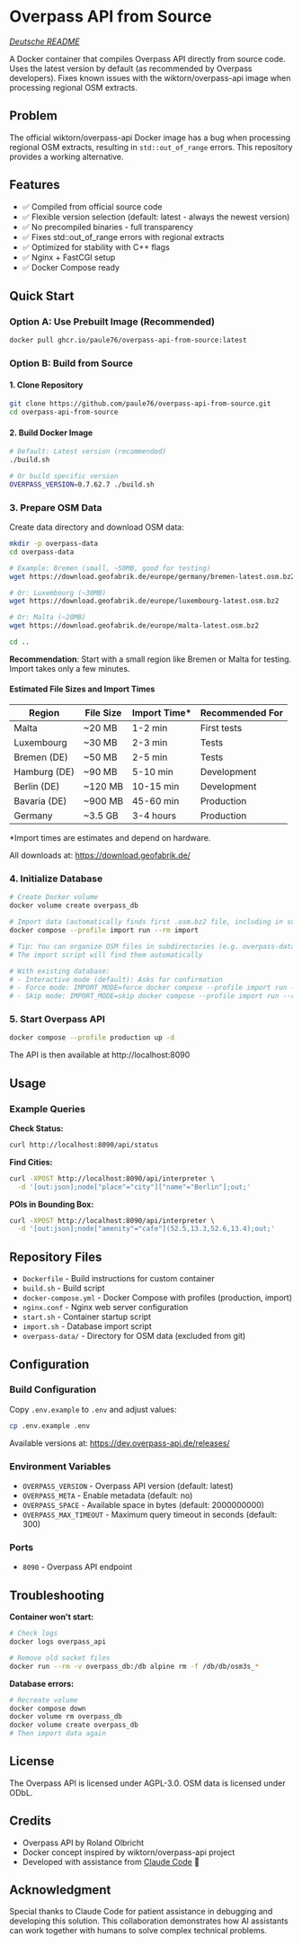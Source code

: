 # Overpass API from Source

*[Deutsche README](README.md)*

A Docker container that compiles Overpass API directly from source code. Uses the latest version by default (as recommended by Overpass developers). Fixes known issues with the wiktorn/overpass-api image when processing regional OSM extracts.

## Problem

The official wiktorn/overpass-api Docker image has a bug when processing regional OSM extracts, resulting in `std::out_of_range` errors. This repository provides a working alternative.

## Features

- ✅ Compiled from official source code
- ✅ Flexible version selection (default: latest - always the newest version)
- ✅ No precompiled binaries - full transparency
- ✅ Fixes std::out_of_range errors with regional extracts
- ✅ Optimized for stability with C++ flags
- ✅ Nginx + FastCGI setup
- ✅ Docker Compose ready

## Quick Start

### Option A: Use Prebuilt Image (Recommended)
```bash
docker pull ghcr.io/paule76/overpass-api-from-source:latest
```

### Option B: Build from Source

#### 1. Clone Repository
```bash
git clone https://github.com/paule76/overpass-api-from-source.git
cd overpass-api-from-source
```

#### 2. Build Docker Image
```bash
# Default: Latest version (recommended)
./build.sh

# Or build specific version
OVERPASS_VERSION=0.7.62.7 ./build.sh
```

### 3. Prepare OSM Data

Create data directory and download OSM data:

```bash
mkdir -p overpass-data
cd overpass-data

# Example: Bremen (small, ~50MB, good for testing)
wget https://download.geofabrik.de/europe/germany/bremen-latest.osm.bz2

# Or: Luxembourg (~30MB)
wget https://download.geofabrik.de/europe/luxembourg-latest.osm.bz2

# Or: Malta (~20MB)
wget https://download.geofabrik.de/europe/malta-latest.osm.bz2

cd ..
```

**Recommendation**: Start with a small region like Bremen or Malta for testing. Import takes only a few minutes.

#### Estimated File Sizes and Import Times

| Region | File Size | Import Time* | Recommended For |
|--------|-----------|--------------|-----------------|
| Malta | ~20 MB | 1-2 min | First tests |
| Luxembourg | ~30 MB | 2-3 min | Tests |
| Bremen (DE) | ~50 MB | 2-5 min | Tests |
| Hamburg (DE) | ~90 MB | 5-10 min | Development |
| Berlin (DE) | ~120 MB | 10-15 min | Development |
| Bavaria (DE) | ~900 MB | 45-60 min | Production |
| Germany | ~3.5 GB | 3-4 hours | Production |

*Import times are estimates and depend on hardware.

All downloads at: https://download.geofabrik.de/

### 4. Initialize Database
```bash
# Create Docker volume
docker volume create overpass_db

# Import data (automatically finds first .osm.bz2 file, including in subdirectories)
docker compose --profile import run --rm import

# Tip: You can organize OSM files in subdirectories (e.g. overpass-data/backup/)
# The import script will find them automatically

# With existing database:
# - Interactive mode (default): Asks for confirmation
# - Force mode: IMPORT_MODE=force docker compose --profile import run --rm import
# - Skip mode: IMPORT_MODE=skip docker compose --profile import run --rm import
```

### 5. Start Overpass API
```bash
docker compose --profile production up -d
```

The API is then available at http://localhost:8090

## Usage

### Example Queries

**Check Status:**
```bash
curl http://localhost:8090/api/status
```

**Find Cities:**
```bash
curl -XPOST http://localhost:8090/api/interpreter \
  -d '[out:json];node["place"="city"]["name"="Berlin"];out;'
```

**POIs in Bounding Box:**
```bash
curl -XPOST http://localhost:8090/api/interpreter \
  -d '[out:json];node["amenity"="cafe"](52.5,13.3,52.6,13.4);out;'
```

## Repository Files

- `Dockerfile` - Build instructions for custom container
- `build.sh` - Build script
- `docker-compose.yml` - Docker Compose with profiles (production, import)
- `nginx.conf` - Nginx web server configuration
- `start.sh` - Container startup script
- `import.sh` - Database import script
- `overpass-data/` - Directory for OSM data (excluded from git)

## Configuration

### Build Configuration

Copy `.env.example` to `.env` and adjust values:

```bash
cp .env.example .env
```

Available versions at: https://dev.overpass-api.de/releases/

### Environment Variables

- `OVERPASS_VERSION` - Overpass API version (default: latest)
- `OVERPASS_META` - Enable metadata (default: no)
- `OVERPASS_SPACE` - Available space in bytes (default: 2000000000)
- `OVERPASS_MAX_TIMEOUT` - Maximum query timeout in seconds (default: 300)

### Ports

- `8090` - Overpass API endpoint

## Troubleshooting

**Container won't start:**
```bash
# Check logs
docker logs overpass_api

# Remove old socket files
docker run --rm -v overpass_db:/db alpine rm -f /db/db/osm3s_*
```

**Database errors:**
```bash
# Recreate volume
docker compose down
docker volume rm overpass_db
docker volume create overpass_db
# Then import data again
```

## License

The Overpass API is licensed under AGPL-3.0.
OSM data is licensed under ODbL.

## Credits

- Overpass API by Roland Olbricht
- Docker concept inspired by wiktorn/overpass-api project
- Developed with assistance from [Claude Code](https://claude.ai/code) 🤖

## Acknowledgment

Special thanks to Claude Code for patient assistance in debugging and developing this solution. This collaboration demonstrates how AI assistants can work together with humans to solve complex technical problems.